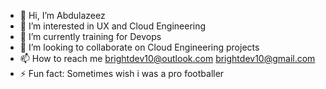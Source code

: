 - 👋 Hi, I’m Abdulazeez
- 👀 I’m interested in UX and Cloud Engineering
- 🌱 I’m currently training for Devops 
- 💞️ I’m looking to collaborate on Cloud Engineering projects
- 📫 How to reach me brightdev10@outlook.com brightdev10@gmail.com
- ⚡ Fun fact: Sometimes wish i was a pro footballer
<!---
BrightDev10-Cloud/BrightDev10-Cloud is a ✨ special ✨ repository because its `README.md` (this file) appears on your GitHub profile.
You can click the Preview link to take a look at your changes.
--->
